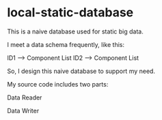 local-static-database
=====================

This is a naive database used for static big data.

I meet a data schema frequently, like this:

ID1 --> Component List
ID2 --> Component List

So, I design this naive database to support my need.

My source code includes two parts:

Data Reader

Data Writer
